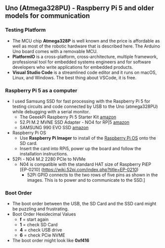 ## Uno (Atmega328PU) - Raspberry Pi 5 and older models for communication

### Testing Platform
- The MCU chip **Atmega328P** is well known and the price is affordable as well as most of the robotic hardware that is described here. The Arduino Uno board comes with a removable MCU.
- **PlatformIO** is a cross-platform, cross-architecture, multiple framework, professional tool for embedded systems engineers and for software developers who write applications for embedded products. 
- **Visual Studio Code** is a streamlined code editor and it runs on macOS, Linux, and Windows. The best thing about VSCode, it is free.

### Raspberry Pi 5 as a computer
- I used Samsung SSD for fast processing with the Raspberry Pi 5 for testing circuits and code connected by USB to the Uno (atmega328PU) while debugging with a serial monitor.
  - The GeeekPi Raspberry Pi 5 Starter Kit [amazon](https://www.amazon.com/GeeekPi-Raspberry-Starter-Active-Readers/dp/B0CQXJXG8F)
  - 52.PI M.2 MVNE SSD Adapter - NO4 for RP|5 [amazon](https://www.amazon.com/GeeekPi-NVMe-Adapter-Raspberry-Support/dp/B0CRK4YB4C?ref_=ast_sto_dp)
  - SAMSUNG 990 EVO SSD [amazon](https://www.amazon.com/Samsung-Internal-Computer-MZ-V9E1T0B-AM/dp/B0CRCC9863?th=1)
- Raspberry Pi OS
  - Use **Raspberry Pi Imager** to install of the [Raspberry Pi OS](https://www.raspberrypi.com/software/) onto the SD card.
  - Insert the card into RPi5, power up the board and follow the installation instructions.
- 52Pi - N04 M.2 2280 PCIe to NVMe
  - N04 is compatible with the standard HAT size of Raspberry PiEP  [EP-0210] (https://wiki.52pi.com/index.php?title=EP-0210)
    - 52Pi GPIO connects to the two rows of five pins as shown in the images. This is to power and to communicate to the SSD.]

### Boot Order
- The boot order between the USB, the SD Card and the SSD card might be puzzling and frustrating.
- Boot Order Hexidecimal Values
  - **f** = start again
  - **1** = check SD Card
  - **4** = check USB drive
  - **6** = check PCie NVME
- The boot order might look like **0xf416**
